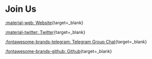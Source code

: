 # Join Us

[:material-web: Website](https://kandle.finance){target=_blank}

[:material-twitter: Twitter](https://twitter.com/KandleDeFi){target=_blank}

[:fontawesome-brands-telegram: Telegram Group Chat](https://t.me/+Mfeav0KtCOc1Mjk0){target=_blank}

[:fontawesome-brands-github: Github](https://github.com/KandleFinance){target=_blank}

